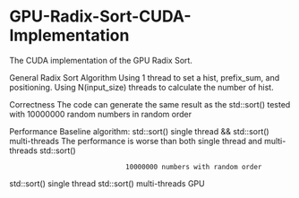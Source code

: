 # GPU-Radix-Sort-CUDA-Implementation
The CUDA implementation of the GPU Radix Sort.

General Radix Sort Algorithm
Using 1 thread to set a hist, prefix_sum, and positioning. 
Using N(input_size) threads to calculate the number of hist. 

Correctness
The code can generate the same result as the std::sort() tested with 10000000 random numbers in random order

Performance
Baseline algorithm: std::sort() single thread && std::sort() multi-threads
The performance is worse than both single thread and multi-threads std::sort()

                                 10000000 numbers with random order
std::sort() single thread
std::sort() multi-threads
GPU                     

